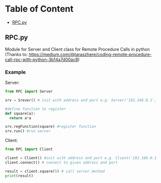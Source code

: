 # Table of Content
 - [RPC.py](#RPC.py)

## RPC.py 
Module for Server and Client class for Remote Procedure Calls in python<br>
(Thanks to: https://medium.com/@taraszhere/coding-remote-procedure-call-rpc-with-python-3b14a7d00ac8)

### Example

Server:
```python
from RPC import Server

srv = Srever() # init with address and port e.g. Server('192.168.0.1', 8080)

#define function to register
def square(a):
  return a*a

srv.regFunction(square) #register function
srv.run() #run server
```
Client:
```python
from RPC import Client

client = Client() #init with address and port e.g. Client('192.168.0.1', 8080)
client.connect() # connect to given address and port

result = client.square(5) # call server method
print(result)
```
